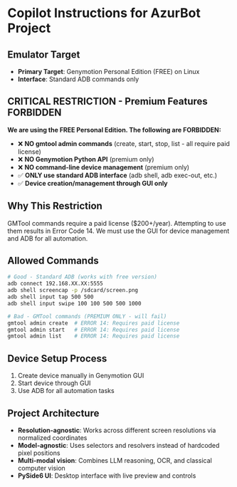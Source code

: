 # Copilot Instructions for AzurBot Project

## Emulator Target
- **Primary Target**: Genymotion Personal Edition (FREE) on Linux
- **Interface**: Standard ADB commands only

## CRITICAL RESTRICTION - Premium Features FORBIDDEN
**We are using the FREE Personal Edition. The following are FORBIDDEN:**
- ❌ **NO gmtool admin commands** (create, start, stop, list - all require paid license)
- ❌ **NO Genymotion Python API** (premium only)
- ❌ **NO command-line device management** (premium only)
- ✅ **ONLY use standard ADB interface** (adb shell, adb exec-out, etc.)
- ✅ **Device creation/management through GUI only**

## Why This Restriction
GMTool commands require a paid license ($200+/year). Attempting to use them results in Error Code 14.
We must use the GUI for device management and ADB for all automation.

## Allowed Commands
```bash
# Good - Standard ADB (works with free version)
adb connect 192.168.XX.XX:5555
adb shell screencap -p /sdcard/screen.png
adb shell input tap 500 500
adb shell input swipe 100 100 500 500 1000

# Bad - GMTool commands (PREMIUM ONLY - will fail)
gmtool admin create  # ERROR 14: Requires paid license
gmtool admin start   # ERROR 14: Requires paid license
gmtool admin list    # ERROR 14: Requires paid license
```

## Device Setup Process
1. Create device manually in Genymotion GUI
2. Start device through GUI
3. Use ADB for all automation tasks

## Project Architecture
- **Resolution-agnostic**: Works across different screen resolutions via normalized coordinates
- **Model-agnostic**: Uses selectors and resolvers instead of hardcoded pixel positions
- **Multi-modal vision**: Combines LLM reasoning, OCR, and classical computer vision
- **PySide6 UI**: Desktop interface with live preview and controls